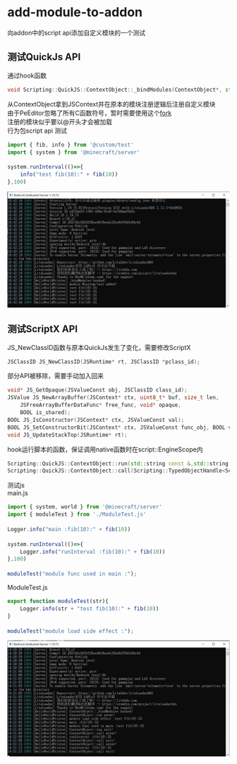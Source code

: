 # add-module-to-addon

向addon中的script api添加自定义模块的一个测试

## 测试QuickJs API
通过hook函数
```c++
void Scripting::QuickJS::ContextObject::_bindModules(ContextObject*, std::vector<Scripting::ModuleBinding> const &)
```
从ContextObject拿到JSContext并在原本的模块注册逻辑后注册自定义模块  
由于PeEditor忽略了所有C函数符号，暂时需要使用这个[fork](https://github.com/cuixiang0130/PeEditor)  
注册的模块似乎要以@开头才会被加载  
行为包script api 测试  
```javascript
import { fib, info } from '@custom/test'
import { system } from '@minecraft/server'

system.runInterval(()=>{
    info("test fib(10):" + fib(10))
},100)
```
![image](https://github.com/cuixiang0130/add-module-to-addon/blob/main/result.jpg)

## 测试ScriptX API
JS_NewClassID函数与原本QuickJs发生了变化，需要修改ScriptX
```c++
JSClassID JS_NewClassID(JSRuntime* rt, JSClassID *pclass_id);
```
部分API被移除，需要手动加入回来
```c++
void* JS_GetOpaque(JSValueConst obj, JSClassID class_id);
JSValue JS_NewArrayBuffer(JSContext* ctx, uint8_t* buf, size_t len,
    JSFreeArrayBufferDataFunc* free_func, void* opaque,
    BOOL is_shared);
BOOL JS_IsConstructor(JSContext* ctx, JSValueConst val);
BOOL JS_SetConstructorBit(JSContext* ctx, JSValueConst func_obj, BOOL val);
void JS_UpdateStackTop(JSRuntime* rt);
```
hook运行脚本的函数，保证调用native函数时在script::EngineScope内
```c++
Scripting::QuickJS::ContextObject::run(std::string const &,std::string const &);
Scripting::QuickJS::ContextObject::call(Scripting::TypedObjectHandle<Scripting::ClosureType>,entt::meta_any *,uint,entt::meta_type);
```
测试js  
main.js
```javascript
import { system, world } from '@minecraft/server'
import { moduleTest } from './ModuleTest.js'

Logger.info("main :fib(10):" + fib(10))

system.runInterval(()=>{
    Logger.info("runInterval :fib(10):" + fib(10))
},100)

moduleTest("module func used in main :");
```
ModuleTest.js
```javascript
export function moduleTest(str){
    Logger.info(str + "test fib(10):" + fib(10))
}

moduleTest("module load side effect :");
```

![image](https://github.com/cuixiang0130/add-module-to-addon/blob/main/result_scriptx.jpg)